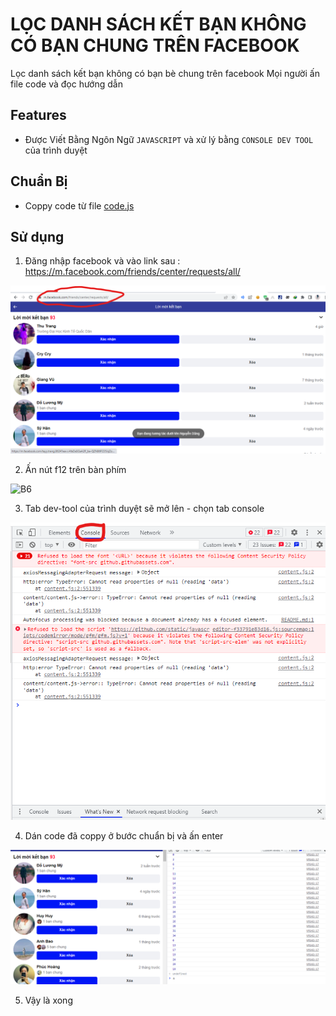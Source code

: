 # LỌC DANH SÁCH KẾT BẠN KHÔNG CÓ BẠN CHUNG TRÊN FACEBOOK

Lọc danh sách kết bạn không có bạn bè chung trên facebook Mọi người ấn file code và đọc hướng dẫn

## Features
- Được Viết Bằng Ngôn Ngữ `JAVASCRIPT` và xử lý bằng `CONSOLE DEV TOOL` của trình duyệt

## Chuẩn Bị
- Coppy code từ file [code.js](https://github.com/ntd1683/Loc-danh-sach-ket-ban-khong-co-ban-chung-tren-facebook/blob/main/code.js)

## Sử dụng
1. Đăng nhập facebook và vào link sau : https://m.facebook.com/friends/center/requests/all/

![B6](https://raw.githubusercontent.com/ntd1683/Loc-danh-sach-ket-ban-khong-co-ban-chung-tren-facebook/main/img/Screenshot%202023-02-12%20185928.png)

2. Ấn nút f12 trên bàn phím

![B6](https://cdn.tgdd.vn/hoi-dap/1329943/chuc-nang-cua-cac-phim-tu-f1-f12-tren-may-tinh-windows-ban%2011-800x533.jpg)

3. Tab dev-tool của trình duyệt sẽ mở lên - chọn tab console

![B6](https://raw.githubusercontent.com/ntd1683/Loc-danh-sach-ket-ban-khong-co-ban-chung-tren-facebook/main/img/Screenshot%202023-02-12%20190035.png)

4. Dán code đã coppy ở bước chuẩn bị và ấn enter

![B6](https://github.com/ntd1683/Loc-danh-sach-ket-ban-khong-co-ban-chung-tren-facebook/blob/main/img/Screenshot_20230212_070251.png)

5. Vậy là xong
